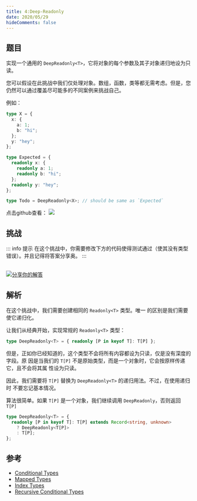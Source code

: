 ```yaml
---
title: 4:Deep-Readonly
date: 2020/05/29
hideComments: false
---
```


## 题目

实现一个通用的 `DeepReadonly<T>`，它将对象的每个参数及其子对象递归地设为只读。

您可以假设在此挑战中我们仅处理对象。数组，函数，类等都无需考虑。但是，您仍然可以通过覆盖尽可能多的不同案例来挑战自己。

例如：

```typescript
type X = {
  x: {
    a: 1;
    b: "hi";
  };
  y: "hey";
};

type Expected = {
  readonly x: {
    readonly a: 1;
    readonly b: "hi";
  };
  readonly y: "hey";
};

type Todo = DeepReadonly<X>; // should be same as `Expected`
```

<p align='left'>
  点击github查看：

  <a href='https://github.com/W-HanYu/FE-Typescript/blob/master/vuepress/docs/challenge/2.4.Deep-Readonly.md'>
    <img src='https://img.shields.io/badge/Github-1.8k+-143?logo=typescript&color=3178C6&logoColor=fff' />
  </a>
</p>

## 挑战

::: info 提示
在这个挑战中，你需要修改下方的代码使得测试通过（使其没有类型错误）。并且记得将答案分享奥。
:::

<CodeBox surl="https://stackblitz.com/edit/typescript-wgcecz?embed=1&file=2.4.Deep-Readonly.ts&hideExplorer=1&hideNavigation=1&theme=dark&view=editor" />

<!--info-footer-start--><br> <a href="https://github.com/W-HanYu/FE-Typescript/issues/new?assignees=Ustinian&labels=answer&template=2-4-%E5%AE%9E%E7%8E%B0Deep-Readonly.md&title=2-4-%E5%AE%9E%E7%8E%B0Deep-Readonly.md" target="_blank"><img src="https://6d78-mxm1923893223-ulteh-1302287111.tcb.qcloud.la/-%E5%88%86%E4%BA%AB%E4%BD%A0%E7%9A%84%E8%A7%A3%E7%AD%94-teal.svg?sign=8bb2a2a3bd2b1cc8f86bfd919d53197e&t=1668143704" alt="分享你的解答"/></a>  <!--info-footer-end-->

## 解析

在这个挑战中，我们需要创建相同的 `Readonly<T>` 类型。唯一 的区别是我们需要使它递归化。

让我们从经典开始，实现常规的 `Readonly<T>` 类型：

```typescript
type DeepReadonly<T> = { readonly [P in keyof T]: T[P] };
```

但是，正如你已经知道的，这个类型不会将所有内容都设为只读，仅是没有深度的字段。原 因是当我们的 `T[P]` 不是原始类型，而是一个对象时，它会按原样传递它，且不会将其属 性设为只读。

因此，我们需要将 `T[P]` 替换为 `DeepReadonly<T>` 的递归用法。不过，在使用递归时 不要忘记基本情况。

算法很简单。如果 `T[P]` 是一个对象，我们继续调用 `DeepReadonly`，否则返回 `T[P]`

```ts
type DeepReadonly<T> = {
  readonly [P in keyof T]: T[P] extends Record<string, unknown>
    ? DeepReadonly<T[P]>
    : T[P];
};
```

## 参考

- [Conditional Types](https://www.typescriptlang.org/docs/handbook/2/conditional-types.html)
- [Mapped Types](https://www.typescriptlang.org/docs/handbook/2/mapped-types.html)
- [Index Types](https://www.typescriptlang.org/docs/handbook/2/indexed-access-types.html)
- [Recursive Conditional Types](https://www.typescriptlang.org/docs/handbook/release-notes/typescript-4-1.html#recursive-conditional-types)

